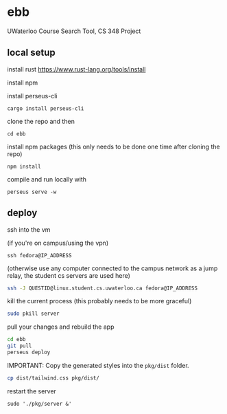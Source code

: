 # ebb
UWaterloo Course Search Tool, CS 348 Project

## local setup

install rust https://www.rust-lang.org/tools/install

install npm

install perseus-cli

```
cargo install perseus-cli
```

clone the repo and then

```
cd ebb
```
install npm packages (this only needs to be done one time after cloning the repo)
```
npm install
```

compile and run locally with

```
perseus serve -w
```

## deploy

ssh into the vm

(if you're on campus/using the vpn)
```
ssh fedora@IP_ADDRESS
```
(otherwise use any computer connected to the campus network as a jump relay, the student cs servers are used here)
```sh
ssh -J QUESTID@linux.student.cs.uwaterloo.ca fedora@IP_ADDRESS
```
kill the current process (this probably needs to be more graceful)
```sh
sudo pkill server
```
pull your changes and rebuild the app
```sh
cd ebb
git pull
perseus deploy
```
IMPORTANT: Copy the generated styles into the ``pkg/dist`` folder.
```sh
cp dist/tailwind.css pkg/dist/
```
restart the server
```
sudo './pkg/server &'
```
